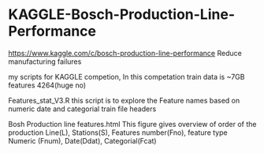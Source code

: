# KAGGLE-Bosch-Production-Line-Performance
https://www.kaggle.com/c/bosch-production-line-performance Reduce manufacturing failures

my scripts for KAGGLE competion, In this competation train data is ~7GB features 4264(huge no)

Features_stat_V3.R this script is to explore the Feature names based on numeric date and categorial train file headers

Bosh Production line features.html  This figure gives overview of order of the production Line(L), Stations(S), Features number(Fno), feature type Numeric (Fnum), Date(Ddat), Categorial(Fcat)
